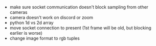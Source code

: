 - make sure socket communication doesn't block sampling from other cameras
- camera doesn't work on discord or zoom
- python 1d vs 2d array
- move socket connection to present (1st frame will be old, but blocking earlier is worse)
- change image format to rgb tuples
